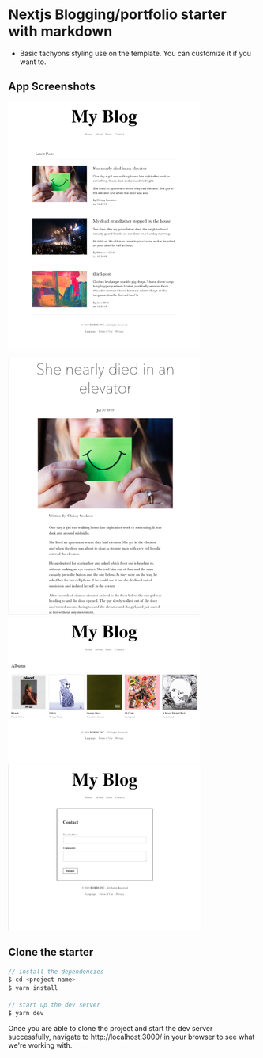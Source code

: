 # Nextjs Blogging/portfolio starter with markdown

- Basic tachyons styling use on the template. You can customize it if you want to.

## App Screenshots

<img src="app.png" alt="Home"/>
<img src="app1.png" alt="SingleBlog"/>
<img src="app2.png" alt="Store"/>
<img src="app3.png" alt="Contact"/>

## Clone the starter

```javascript
// install the dependencies
$ cd <project name>
$ yarn install

// start up the dev server
$ yarn dev
```

Once you are able to clone the project and start the dev server successfully, navigate to http://localhost:3000/ in your browser to see what we're working with.

